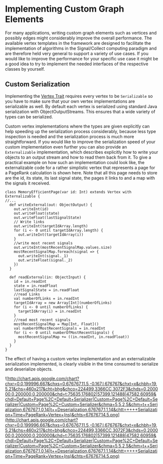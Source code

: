 # Implementing Custom Graph Elements #

For many applications, writing custom graph elements such as vertices and possibly edges might considerably improve the overall performance. The available vertex templates in the framework are designed to facilitate the implementation of algorithms in the Signal/Collect computing paradigm and are therefore held very general to support a variety of use cases. If you would like to improve the performance for your specific use case it might be a good idea to try to implement the needed interfaces of the respective classes by yourself.

## Custom Serialization ##

Implementing the [Vertex Trait](http://code.google.com/p/signal-collect/source/browse/trunk/core/src/main/scala/com/signalcollect/Vertex.scala) requires every vertex to be `Serializable` so you have to make sure that your own vertex implementations are serializable as well. By default each vertex is serialized using standard Java serialization with ObjectOutputStreams. This ensures that a wide variety of types can be serialized.

Custom vertex implementations where the types are given explicitly can help speeding up the serialization process considerably, because less type inspection is needed and the serialization process is much more straightforward. If you would like to improve the serialization speed of your custom implementation even further you can also provide an `Externalizable` implementation, which describes explicitly how to write your objects to an output stream and how to read them back from it. To give a practical example on how such an implementation could look like, the externalizable code for a rather simplistic vertex that represents a page for a PageRank calculation is shown here. Note that all this page needs to store are the id, its state, its last signal state, the pages it links to and a map with the signals it received.

```
class MemoryEfficientPage(var id: Int) extends Vertex with Externalizable {
//...
  def writeExternal(out: ObjectOutput) {
    out.writeInt(id)
    out.writeFloat(state)
    out.writeFloat(lastSignalState)
    // Write links
    out.writeInt(targetIdArray.length)
    for (i <- 0 until targetIdArray.length) {
      out.writeInt(targetIdArray(i))
    }
    //write most recent signals
    out.writeInt(mostRecentSignalMap.values.size)
    mostRecentSignalMap.foreach(signal => {
      out.writeInt(signal._1)
      out.writeFloat(signal._2)
    })
  }

  def readExternal(in: ObjectInput) {
    id = in.readInt
    state = in.readFloat
    lastSignalState = in.readFloat
    //read Links
    val numberOfLinks = in.readInt
    targetIdArray = new Array[Int](numberOfLinks)
    for (i <- 0 until numberOfLinks) {
      targetIdArray(i) = in.readInt
    }
    //read most recent signals
    mostRecentSignalMap = Map[Int, Float]()
    val numberOfMostRecentSignals = in.readInt
    for (i <- 0 until numberOfMostRecentSignals) {
      mostRecentSignalMap += ((in.readInt, in.readFloat))
    }
  }
}
```

The effect of having a custom vertex implementation and an externalizable serialization implemented, is clearly visible in the time consumed to serialize and deserialize objects.

![http://chart.apis.google.com/chart?chxr=0,0,199996.667&chxs=0,676767,11.5,-0.167,l,676767&chxt=x&chbh=19,5,21&chs=460x217&cht=bhg&chco=224499,3366CC,3072F3&chds=0,200000,0,200000,0,200000&chd=t:75635,176802|57399,121488|47582,60959&chdl=Default+Page%2C+Default+Serializer|Custom+Page%2C+Default+Serializer|Custom+Page%2C+Custom+Serializer&chma=5,5,2,5&chm=t++Serialization,676767,1,0,14|t++Deserialization,676767,1,1,14&chtt=++++Serialization+Time+PageRank+Vertex+(ns)&chts=676767,14.5.png](http://chart.apis.google.com/chart?chxr=0,0,199996.667&chxs=0,676767,11.5,-0.167,l,676767&chxt=x&chbh=19,5,21&chs=460x217&cht=bhg&chco=224499,3366CC,3072F3&chds=0,200000,0,200000,0,200000&chd=t:75635,176802|57399,121488|47582,60959&chdl=Default+Page%2C+Default+Serializer|Custom+Page%2C+Default+Serializer|Custom+Page%2C+Custom+Serializer&chma=5,5,2,5&chm=t++Serialization,676767,1,0,14|t++Deserialization,676767,1,1,14&chtt=++++Serialization+Time+PageRank+Vertex+(ns)&chts=676767,14.5.png)